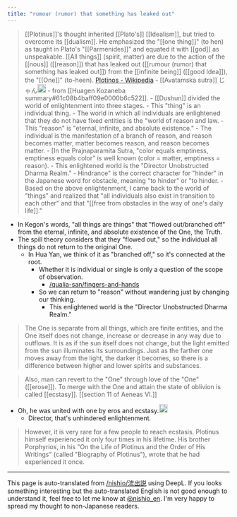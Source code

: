 ```yaml
---
title: "rumour (rumor) that something has leaked out"
---
```


> [[Plotinus]]'s thought inherited [[Plato's]] [[Idealism]], but tried to overcome its [[dualism]].
> He emphasized the "[[one thing]]" (to hen) as taught in Plato's "[[Parmenides]]" and equated it with [[god]] as unspeakable.
> [[All things]] (spirit, matter) are due to the action of the [[nous]] ([[reason]]) that has leaked out ([[rumour (rumor) that something has leaked out]]) from the [[infinite being]] ([[good Idea]]), the "[[One]]" (to-heen). [Plotinos - Wikipedia](https://ja.m.wikipedia.org/wiki/プロティノス)
    - [[Avatamska sutra]] じゃん<img src='https://scrapbox.io/api/pages/nishio-en/nishio/icon' alt='nishio.icon' height="19.5"/>
    - from [[Huagen Kozaneba summary#61c08b4baff09e0000b6c522]].
        - [[Dushun]] divided the world of enlightenment into three stages.
            - This "thing" is an individual thing.
        - The world in which all individuals are enlightened that they do not have fixed entities is the "world of reason and law.
            - This "reason" is "eternal, infinite, and absolute existence."
        - The individual is the manifestation of a branch of reason, and reason becomes matter, matter becomes reason, and reason becomes matter.
            - [In the Prajnaparamita Sutra, "color equals emptiness, emptiness equals color" is well known (color = matter, emptiness = reason).
            - This enlightened world is the "Director Unobstructed Dharma Realm."
                - Hindrance" is the correct character for "hinder" in the Japanese word for obstacle, meaning "to hinder" or "to hinder.
        - Based on the above enlightenment, I came back to the world of "things" and realized that "all individuals also exist in transition to each other" and that "[[free from obstacles in the way of one's daily life]]."
- In Kegon's words, "all things are things" that "flowed out/branched off" from the eternal, infinite, and absolute existence of the One, the Truth.
- The spill theory considers that they "flowed out," so the individual all things do not return to the original One.
    - In Hua Yan, we think of it as "branched off," so it's connected at the root.
        - Whether it is individual or single is only a question of the scope of observation.
            - [/qualia-san/fingers-and-hands](https://scrapbox.io/qualia-san/fingers-and-hands)
        - So we can return to "reason" without wandering just by changing our thinking.
            - This enlightened world is the "Director Unobstructed Dharma Realm."

> The One is separate from all things, which are finite entities, and the One itself does not change, increase or decrease in any way due to outflows. It is as if the sun itself does not change, but the light emitted from the sun illuminates its surroundings. Just as the farther one moves away from the light, the darker it becomes, so there is a difference between higher and lower spirits and substances.

> Also, man can revert to the "One" through love of the "One" ([[erose]]).
>  To merge with the One and attain the state of oblivion is called [[ecstasy]]. [[section 11 of Aeneas VI.]]
- Oh, he was united with one by eros and ecstasy.<img src='https://scrapbox.io/api/pages/nishio-en/nishio/icon' alt='nishio.icon' height="19.5"/>
    - Director, that's unhindered enlightenment.
>  However, it is very rare for a few people to reach ecstasis. Plotinus himself experienced it only four times in his lifetime. His brother Porphyrios, in his "On the Life of Plotinus and the Order of His Writings" (called "Biography of Plotinus"), wrote that he had experienced it once.


---
This page is auto-translated from [/nishio/流出説](https://scrapbox.io/nishio/流出説) using DeepL. If you looks something interesting but the auto-translated English is not good enough to understand it, feel free to let me know at [@nishio_en](https://twitter.com/nishio_en). I'm very happy to spread my thought to non-Japanese readers.